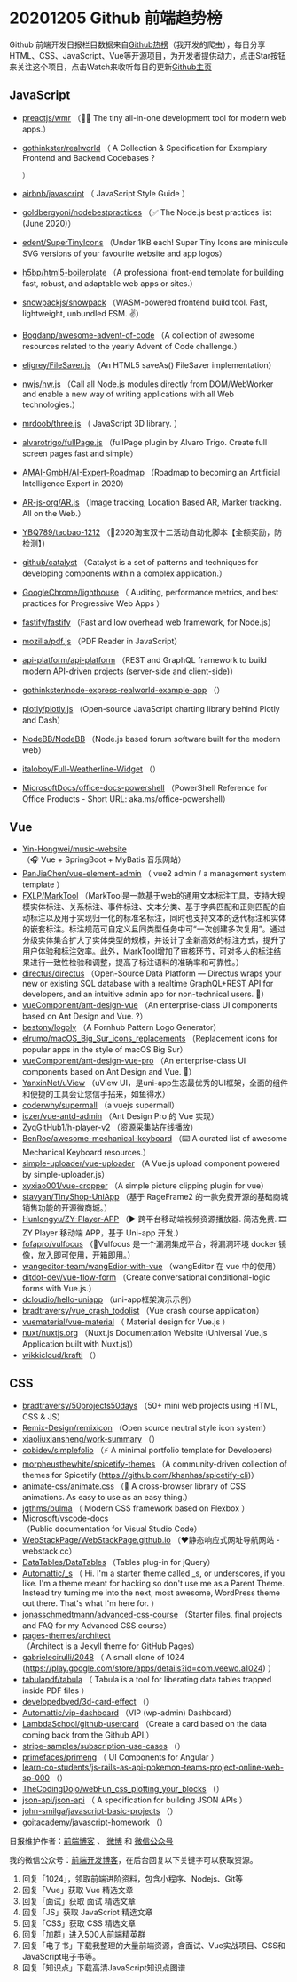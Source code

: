 # 20201205 Github 前端趋势榜

Github 前端开发日报栏目数据来自[Github热榜](http://news.caibaojian.com.cn/)（我开发的爬虫），每日分享HTML、CSS、JavaScript、Vue等开源项目，为开发者提供动力，点击Star按钮来关注这个项目，点击Watch来收听每日的更新[Github主页](https://github.com/kujian/githubTrending)
## JavaScript

* [preactjs/wmr](https://github.com/preactjs/wmr) （&#x1f469;‍&#x1f680; The tiny all-in-one development tool for modern web apps.）
* [gothinkster/realworld](https://github.com/gothinkster/realworld) （
        A Collection &amp; Specification for Exemplary Frontend and Backend Codebases ?

      ）
* [airbnb/javascript](https://github.com/airbnb/javascript) （
        JavaScript Style Guide
      ）
* [goldbergyoni/nodebestpractices](https://github.com/goldbergyoni/nodebestpractices) （✅ The Node.js best practices list (June 2020)）
* [edent/SuperTinyIcons](https://github.com/edent/SuperTinyIcons) （Under 1KB each! Super Tiny Icons are miniscule SVG versions of your favourite website and app logos）
* [h5bp/html5-boilerplate](https://github.com/h5bp/html5-boilerplate) （A professional front-end template for building fast, robust, and adaptable web apps or sites.）
* [snowpackjs/snowpack](https://github.com/snowpackjs/snowpack) （WASM-powered frontend build tool. Fast, lightweight, unbundled ESM. ✌️）
* [Bogdanp/awesome-advent-of-code](https://github.com/Bogdanp/awesome-advent-of-code) （A collection of awesome resources related to the yearly Advent of Code challenge.）
* [eligrey/FileSaver.js](https://github.com/eligrey/FileSaver.js) （An HTML5 saveAs() FileSaver implementation）
* [nwjs/nw.js](https://github.com/nwjs/nw.js) （Call all Node.js modules directly from DOM/WebWorker and enable a new way of writing applications with all Web technologies.）
* [mrdoob/three.js](https://github.com/mrdoob/three.js) （
        JavaScript 3D library.
      ）
* [alvarotrigo/fullPage.js](https://github.com/alvarotrigo/fullPage.js) （fullPage plugin by Alvaro Trigo. Create full screen pages fast and simple）
* [AMAI-GmbH/AI-Expert-Roadmap](https://github.com/AMAI-GmbH/AI-Expert-Roadmap) （Roadmap to becoming an Artificial Intelligence Expert in 2020）
* [AR-js-org/AR.js](https://github.com/AR-js-org/AR.js) （Image tracking, Location Based AR, Marker tracking. All on the Web.）
* [YBQ789/taobao-1212](https://github.com/YBQ789/taobao-1212) （&#x1f680;2020淘宝双十二活动自动化脚本【全额奖励，防检测】）
* [github/catalyst](https://github.com/github/catalyst) （Catalyst is a set of patterns and techniques for developing components within a complex application.）
* [GoogleChrome/lighthouse](https://github.com/GoogleChrome/lighthouse) （
        Auditing, performance metrics, and best practices for Progressive Web Apps
      ）
* [fastify/fastify](https://github.com/fastify/fastify) （Fast and low overhead web framework, for Node.js）
* [mozilla/pdf.js](https://github.com/mozilla/pdf.js) （PDF Reader in JavaScript）
* [api-platform/api-platform](https://github.com/api-platform/api-platform) （REST and GraphQL framework to build modern API-driven projects (server-side and client-side)）
* [gothinkster/node-express-realworld-example-app](https://github.com/gothinkster/node-express-realworld-example-app) （）
* [plotly/plotly.js](https://github.com/plotly/plotly.js) （Open-source JavaScript charting library behind Plotly and Dash）
* [NodeBB/NodeBB](https://github.com/NodeBB/NodeBB) （Node.js based forum software built for the modern web）
* [italoboy/Full-Weatherline-Widget](https://github.com/italoboy/Full-Weatherline-Widget) （）
* [MicrosoftDocs/office-docs-powershell](https://github.com/MicrosoftDocs/office-docs-powershell) （PowerShell Reference for Office Products - Short URL: aka.ms/office-powershell）

## Vue

* [Yin-Hongwei/music-website](https://github.com/Yin-Hongwei/music-website) （&#x1f3a7; Vue + SpringBoot + MyBatis 音乐网站）
* [PanJiaChen/vue-element-admin](https://github.com/PanJiaChen/vue-element-admin) （
        vue2 admin / a management system template
      ）
* [FXLP/MarkTool](https://github.com/FXLP/MarkTool) （MarkTool是一款基于web的通用文本标注工具，支持大规模实体标注、关系标注、事件标注、文本分类、基于字典匹配和正则匹配的自动标注以及用于实现归一化的标准名标注，同时也支持文本的迭代标注和实体的嵌套标注。标注规范可自定义且同类型任务中可“一次创建多次复用”。通过分级实体集合扩大了实体类型的规模，并设计了全新高效的标注方式，提升了用户体验和标注效率。此外，MarkTool增加了审核环节，可对多人的标注结果进行一致性检验和调整，提高了标注语料的准确率和可靠性。）
* [directus/directus](https://github.com/directus/directus) （Open-Source Data Platform — Directus wraps your new or existing SQL database with a realtime GraphQL+REST API for developers, and an intuitive admin app for non-technical users. &#x1f430;）
* [vueComponent/ant-design-vue](https://github.com/vueComponent/ant-design-vue) （An enterprise-class UI components based on Ant Design and Vue. ?）
* [bestony/logoly](https://github.com/bestony/logoly) （A Pornhub Pattern Logo Generator）
* [elrumo/macOS_Big_Sur_icons_replacements](https://github.com/elrumo/macOS_Big_Sur_icons_replacements) （Replacement icons for popular apps in the style of macOS Big Sur）
* [vueComponent/ant-design-vue-pro](https://github.com/vueComponent/ant-design-vue-pro) （An enterprise-class UI components based on Ant Design and Vue. &#x1f41c;）
* [YanxinNet/uView](https://github.com/YanxinNet/uView) （uView UI，是uni-app生态最优秀的UI框架，全面的组件和便捷的工具会让您信手拈来，如鱼得水）
* [coderwhy/supermall](https://github.com/coderwhy/supermall) （a vuejs supermall）
* [iczer/vue-antd-admin](https://github.com/iczer/vue-antd-admin) （Ant Design Pro 的 Vue 实现）
* [ZyqGitHub1/h-player-v2](https://github.com/ZyqGitHub1/h-player-v2) （资源采集站在线播放）
* [BenRoe/awesome-mechanical-keyboard](https://github.com/BenRoe/awesome-mechanical-keyboard) （⌨️ A curated list of awesome Mechanical Keyboard resources.）
* [simple-uploader/vue-uploader](https://github.com/simple-uploader/vue-uploader) （A Vue.js upload component powered by simple-uploader.js）
* [xyxiao001/vue-cropper](https://github.com/xyxiao001/vue-cropper) （A simple picture clipping plugin for vue）
* [stavyan/TinyShop-UniApp](https://github.com/stavyan/TinyShop-UniApp) （基于 RageFrame2 的一款免费开源的基础商城销售功能的开源微商城。）
* [Hunlongyu/ZY-Player-APP](https://github.com/Hunlongyu/ZY-Player-APP) （▶️ 跨平台移动端视频资源播放器. 简洁免费. &#x1f39e; ZY Player 移动端 APP，基于 Uni-app 开发.）
* [fofapro/vulfocus](https://github.com/fofapro/vulfocus) （&#x1f680;Vulfocus 是一个漏洞集成平台，将漏洞环境 docker 镜像，放入即可使用，开箱即用。）
* [wangeditor-team/wangEdior-with-vue](https://github.com/wangeditor-team/wangEdior-with-vue) （wangEditor 在 vue 中的使用）
* [ditdot-dev/vue-flow-form](https://github.com/ditdot-dev/vue-flow-form) （Create conversational conditional-logic forms with Vue.js.）
* [dcloudio/hello-uniapp](https://github.com/dcloudio/hello-uniapp) （uni-app框架演示示例）
* [bradtraversy/vue_crash_todolist](https://github.com/bradtraversy/vue_crash_todolist) （Vue crash course application）
* [vuematerial/vue-material](https://github.com/vuematerial/vue-material) （
        Material design for Vue.js
      ）
* [nuxt/nuxtjs.org](https://github.com/nuxt/nuxtjs.org) （Nuxt.js Documentation Website (Universal Vue.js Application built with Nuxt.js)）
* [wikkicloud/krafti](https://github.com/wikkicloud/krafti) （）

## CSS

* [bradtraversy/50projects50days](https://github.com/bradtraversy/50projects50days) （50+ mini web projects using HTML, CSS &amp; JS）
* [Remix-Design/remixicon](https://github.com/Remix-Design/remixicon) （Open source neutral style icon system）
* [xiaoliuxiansheng/work-summary](https://github.com/xiaoliuxiansheng/work-summary) （）
* [cobidev/simplefolio](https://github.com/cobidev/simplefolio) （⚡️ A minimal portfolio template for Developers）
* [morpheusthewhite/spicetify-themes](https://github.com/morpheusthewhite/spicetify-themes) （A community-driven collection of themes for Spicetify (https://github.com/khanhas/spicetify-cli)）
* [animate-css/animate.css](https://github.com/animate-css/animate.css) （&#x1f37f; A cross-browser library of CSS animations. As easy to use as an easy thing.）
* [jgthms/bulma](https://github.com/jgthms/bulma) （
        Modern CSS framework based on Flexbox
      ）
* [Microsoft/vscode-docs](https://github.com/Microsoft/vscode-docs) （Public documentation for Visual Studio Code）
* [WebStackPage/WebStackPage.github.io](https://github.com/WebStackPage/WebStackPage.github.io) （❤️静态响应式网址导航网站 - webstack.cc）
* [DataTables/DataTables](https://github.com/DataTables/DataTables) （Tables plug-in for jQuery）
* [Automattic/_s](https://github.com/Automattic/_s) （
        Hi. I'm a starter theme called _s, or underscores, if you like. I'm a theme meant for hacking so don't use me as a Parent Theme. Instead try turning me into the next, most awesome, WordPress theme out there. That's what I'm here for.
      ）
* [jonasschmedtmann/advanced-css-course](https://github.com/jonasschmedtmann/advanced-css-course) （Starter files, final projects and FAQ for my Advanced CSS course）
* [pages-themes/architect](https://github.com/pages-themes/architect) （Architect is a Jekyll theme for GitHub Pages）
* [gabrielecirulli/2048](https://github.com/gabrielecirulli/2048) （
        A small clone of 1024 (<a href="https://play.google.com/store/apps/details?id=com.veewo.a1024">https://play.google.com/store/apps/details?id=com.veewo.a1024</a>)
      ）
* [tabulapdf/tabula](https://github.com/tabulapdf/tabula) （
        Tabula is a tool for liberating data tables trapped inside PDF files
      ）
* [developedbyed/3d-card-effect](https://github.com/developedbyed/3d-card-effect) （）
* [Automattic/vip-dashboard](https://github.com/Automattic/vip-dashboard) （VIP (wp-admin) Dashboard）
* [LambdaSchool/github-usercard](https://github.com/LambdaSchool/github-usercard) （Create a card based on the data coming back from the Github API.）
* [stripe-samples/subscription-use-cases](https://github.com/stripe-samples/subscription-use-cases) （）
* [primefaces/primeng](https://github.com/primefaces/primeng) （
        UI Components for Angular
      ）
* [learn-co-students/js-rails-as-api-pokemon-teams-project-online-web-sp-000](https://github.com/learn-co-students/js-rails-as-api-pokemon-teams-project-online-web-sp-000) （）
* [TheCodingDojo/webFun_css_plotting_your_blocks](https://github.com/TheCodingDojo/webFun_css_plotting_your_blocks) （）
* [json-api/json-api](https://github.com/json-api/json-api) （
        A specification for building JSON APIs
      ）
* [john-smilga/javascript-basic-projects](https://github.com/john-smilga/javascript-basic-projects) （）
* [goitacademy/javascript-homework](https://github.com/goitacademy/javascript-homework) （）


日报维护作者：[前端博客](http://caibaojian.com.cn/) 、 [微博](http://weibo.com/kujian) 和 [微信公众号](https://open.weixin.qq.com/qr/code?username=caibaojian_com)

我的微信公众号：[前端开发博客](https://open.weixin.qq.com/qr/code?username=caibaojian_com)，在后台回复以下关键字可以获取资源。

1. 回复「1024」，领取前端进阶资料，包含小程序、Nodejs、Git等
2. 回复「Vue」获取 Vue 精选文章
3. 回复「面试」获取 面试 精选文章
4. 回复「JS」获取 JavaScript 精选文章
5. 回复「CSS」获取 CSS 精选文章
6. 回复「加群」进入500人前端精英群
7. 回复「电子书」下载我整理的大量前端资源，含面试、Vue实战项目、CSS和JavaScript电子书等。
8. 回复「知识点」下载高清JavaScript知识点图谱